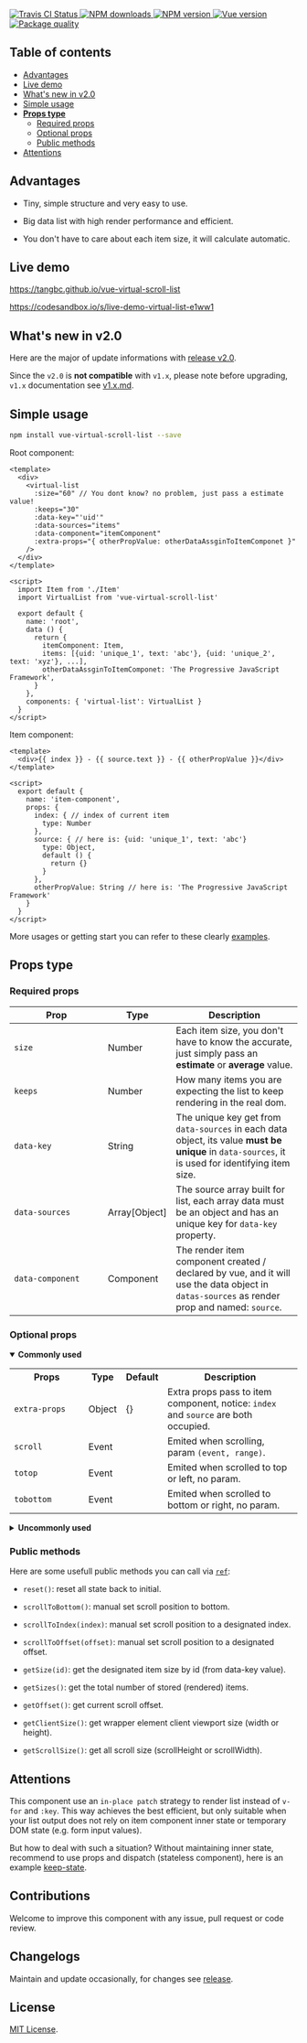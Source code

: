 <p>
  <a href="https://travis-ci.org/tangbc/vue-virtual-scroll-list">
    <img alt="Travis CI Status" src="https://travis-ci.org/tangbc/vue-virtual-scroll-list.svg?branch=master"/>
  </a>
  <!-- <a href="https://codecov.io/gh/tangbc/vue-virtual-scroll-list">
    <img alt="Code Coverage" src="https://codecov.io/gh/tangbc/vue-virtual-scroll-list/branch/master/graph/badge.svg"/>
  </a> -->
  <a href="https://npmjs.com/package/vue-virtual-scroll-list">
    <img alt="NPM downloads" src="https://img.shields.io/npm/dm/vue-virtual-scroll-list.svg">
  </a>
  <a href="https://npmjs.com/package/vue-virtual-scroll-list">
    <img alt="NPM version" src="https://img.shields.io/npm/v/vue-virtual-scroll-list.svg"/>
  </a>
  <a href="https://vuejs.org/">
    <img alt="Vue version" src="https://img.shields.io/badge/vue-%3E=2.3.0-brightgreen.svg"/>
  </a>
  <a href="http://packagequality.com/#?package=vue-virtual-scroll-list">
    <img alt="Package quality" src="https://npm.packagequality.com/shield/vue-virtual-scroll-list.svg">
  </a>
</p>

## Table of contents

* [Advantages](#advantages)
* [Live demo](#live-demo)
* [What's new in v2.0](#whats-new-in-v20)
* [Simple usage](#simple-usage)
* [**Props type**](#props-type)
  * [Required props](#required-props)
  * [Optional props](#optional-props)
  * [Public methods](#public-methods)
* [Attentions](#attentions)


## Advantages

* Tiny, simple structure and very easy to use.

* Big data list with high render performance and efficient.

* You don't have to care about each item size, it will calculate automatic.


## Live demo

https://tangbc.github.io/vue-virtual-scroll-list

https://codesandbox.io/s/live-demo-virtual-list-e1ww1


## What's new in v2.0

Here are the major of update informations with [release v2.0](https://github.com/tangbc/vue-virtual-scroll-list/releases/tag/v2.0.0).

Since the `v2.0` is **not compatible** with `v1.x`, please note before upgrading, `v1.x` documentation see [v1.x.md](https://github.com/tangbc/vue-virtual-scroll-list/blob/master/v1.x.md).


## Simple usage

```bash
npm install vue-virtual-scroll-list --save
```

Root component:
```vue
<template>
  <div>
    <virtual-list
      :size="60" // You dont know? no problem, just pass a estimate value!
      :keeps="30"
      :data-key="'uid'"
      :data-sources="items"
      :data-component="itemComponent"
      :extra-props="{ otherPropValue: otherDataAssginToItemComponet }"
    />
  </div>
</template>

<script>
  import Item from './Item'
  import VirtualList from 'vue-virtual-scroll-list'

  export default {
    name: 'root',
    data () {
      return {
        itemComponent: Item,
        items: [{uid: 'unique_1', text: 'abc'}, {uid: 'unique_2', text: 'xyz'}, ...],
        otherDataAssginToItemComponet: 'The Progressive JavaScript Framework',
      }
    },
    components: { 'virtual-list': VirtualList }
  }
</script>
```

Item component:
```vue
<template>
  <div>{{ index }} - {{ source.text }} - {{ otherPropValue }}</div>
</template>

<script>
  export default {
    name: 'item-component',
    props: {
      index: { // index of current item
        type: Number
      },
      source: { // here is: {uid: 'unique_1', text: 'abc'}
        type: Object,
        default () {
          return {}
        }
      },
      otherPropValue: String // here is: 'The Progressive JavaScript Framework'
    }
  }
</script>
```

More usages or getting start you can refer to these clearly [examples](https://github.com/tangbc/vue-virtual-scroll-list/tree/master/example/src/views).


## Props type

### Required props

| **&nbsp;&nbsp;&nbsp;&nbsp;&nbsp;&nbsp;&nbsp;&nbsp;&nbsp;&nbsp;&nbsp;&nbsp;&nbsp;Prop&nbsp;&nbsp;&nbsp;&nbsp;&nbsp;&nbsp;&nbsp;&nbsp;&nbsp;&nbsp;&nbsp;&nbsp;&nbsp;** | **Type**  | **Description**                                                                                                                              |
|------------------|---------------|---------------------------------------------------------------------------------------------------------------------------------------------------|
| `size`           | Number        | Each item size, you don't have to know the accurate, just simply pass an **estimate** or **average** value.                                     |
| `keeps`          | Number        | How many items you are expecting the list to keep rendering in the real dom.                                                                      |
| `data-key`       | String        | The unique key get from `data-sources` in each data object, its value **must be unique** in `data-sources`, it is used for identifying item size. |
| `data-sources`   | Array[Object] | The source array built for list, each array data must be an object and has an unique key for `data-key` property.                                 |
| `data-component` | Component     | The render item component created / declared by vue, and it will use the data object in `datas-sources` as render prop and named: `source`.       |

### Optional props

<details open>
  <summary><strong>Commonly used</strong></summary>
  <p></p>
  <table>
    <tr>
      <th>&nbsp;&nbsp;&nbsp;&nbsp;&nbsp;&nbsp;&nbsp;&nbsp;Props&nbsp;&nbsp;&nbsp;&nbsp;&nbsp;&nbsp;&nbsp;&nbsp;</th>
      <th>Type</th>
      <th>Default</th>
      <th>Description</th>
    </tr>
    <tr>
      <td><code>extra-props</code></td>
      <td>Object</td>
      <td>{}</td>
      <td>Extra props pass to item component, notice: <code>index</code> and <code>source</code> are both occupied.</td>
    </tr>
    <tr>
      <td><code>scroll</code></td>
      <td>Event</td>
      <td></td>
      <td>Emited when scrolling, param <code>(event, range)</code>.</td>
    </tr>
    <tr>
      <td><code>totop</code></td>
      <td>Event</td>
      <td></td>
      <td>Emited when scrolled to top or left, no param.</td>
    </tr>
    <tr>
      <td><code>tobottom</code></td>
      <td>Event</td>
      <td></td>
      <td>Emited when scrolled to bottom or right, no param.</td>
    </tr>
  </table>
</details>

<details>
  <summary><strong>Uncommonly used</strong></summary>
  <p></p>
  <table>
    <tr>
      <th>&nbsp;&nbsp;&nbsp;&nbsp;&nbsp;&nbsp;&nbsp;&nbsp;&nbsp;&nbsp;&nbsp;&nbsp;&nbsp;Props&nbsp;&nbsp;&nbsp;&nbsp;&nbsp;&nbsp;&nbsp;&nbsp;&nbsp;&nbsp;&nbsp;&nbsp;&nbsp;</th>
      <th>Type</th>
      <th>Default</th>
      <th>Description</th>
    </tr>
    <tr>
      <td><code>start</code></td>
      <td>Number</td>
      <td>0</td>
      <td>Setting scroll stay start index.</td>
    </tr>
    <tr>
      <td><code>offset</code></td>
      <td>Number</td>
      <td>0</td>
      <td>Setting scroll stay offset.</td>
    </tr>
    <tr>
      <td><code>resized</code></td>
      <td>Event</td>
      <td></td>
      <td>Emited when each item resized (mounted), param <code>(id, size)</code>.</td>
    </tr>
    <tr>
      <td><code>root-tag</code></td>
      <td>String</td>
      <td>div</td>
      <td>Root element tag name.</td>
    </tr>
    <tr>
      <td><code>wrap-tag</code></td>
      <td>String</td>
      <td>div</td>
      <td>List wrapper element tag name.</td>
    </tr>
    <tr>
      <td><code>item-tag</code></td>
      <td>String</td>
      <td>div</td>
      <td>Item wrapper element tag name.</td>
    </tr>
    <tr>
      <td><code>wrap-class</code></td>
      <td>String</td>
      <td></td>
      <td>List wrapper element class name.</td>
    </tr>
    <tr>
      <td><code>item-class</code></td>
      <td>String</td>
      <td></td>
      <td>Item wrapper element class name.</td>
    </tr>
    <tr>
      <td><code>item-class-add</code></td>
      <td>Function</td>
      <td></td>
      <td>A function that you can return extra class (String) to item wrapper element, param <code>(index)</code>.</td>
    </tr>
    <tr>
      <td><code>header-tag</code></td>
      <td>String</td>
      <td>div</td>
      <td>For using header slot, header slot wrapper element tag name.</td>
    </tr>
    <tr>
      <td><code>footer-tag</code></td>
      <td>String</td>
      <td>div</td>
      <td>For using footer slot, footer slot wrapper element tag name.</td>
    </tr>
    <tr>
      <td><code>header-class</code></td>
      <td>String</td>
      <td></td>
      <td>For using header slot, header slot wrapper element class name.</td>
    </tr>
    <tr>
      <td><code>footer-class</code></td>
      <td>String</td>
      <td></td>
      <td>For using footer slot, footer slot wrapper element class name.</td>
    </tr>
    <tr>
      <td><code>direction</code></td>
      <td>String</td>
      <td>vertical</td>
      <td>Scroll direction, available values are <code>vertical</code> and <code>horizontal</code></td>
    </tr>
    <tr>
      <td><code>top-threshold</code></td>
      <td>Number</td>
      <td>0</td>
      <td>The threshold to emit <code>totop</code> event, attention to multiple calls.</td>
    </tr>
    <tr>
      <td><code>bottom-threshold</code></td>
      <td>Number</td>
      <td>0</td>
      <td>The threshold to emit <code>tobottom</code> event, attention to multiple calls.</td>
    </tr>
  </table>
</details>

### Public methods

Here are some usefull public methods you can call via [`ref`](https://vuejs.org/v2/guide/components-edge-cases.html#Accessing-Child-Component-Instances-amp-Child-Elements):

* `reset()`: reset all state back to initial.

* `scrollToBottom()`: manual set scroll position to bottom.

* `scrollToIndex(index)`: manual set scroll position to a designated index.

* `scrollToOffset(offset)`: manual set scroll position to a designated offset.

* `getSize(id)`: get the designated item size by id (from data-key value).

* `getSizes()`: get the total number of stored (rendered) items.

* `getOffset()`: get current scroll offset.

* `getClientSize()`: get wrapper element client viewport size (width or height).

* `getScrollSize()`: get all scroll size (scrollHeight or scrollWidth).


## Attentions

This component use an `in-place patch` strategy to render list instead of `v-for` and `:key`. This way achieves the best efficient, but only suitable when your list output does not rely on item component inner state or temporary DOM state (e.g. form input values).

But how to deal with such a situation? Without maintaining inner state, recommend to use props and dispatch (stateless component), here is an example [keep-state](https://tangbc.github.com/vue-virtual-scroll-list/#/keep-state).


## Contributions

Welcome to improve this component with any issue, pull request or code review.


## Changelogs

Maintain and update occasionally, for changes see [release](https://github.com/tangbc/vue-virtual-scroll-list/releases).


## License

[MIT License](https://github.com/tangbc/vue-virtual-scroll-list/blob/master/LICENSE).
